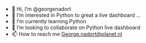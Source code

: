 - 👋 Hi, I’m @georgenadort
- 👀 I’m interested in Python to great a live dashboard ...
- 🌱 I’m currently learning Python
- 💞️ I’m looking to collaborate on Python live dashboard
- 📫 How to reach me George.nadort@planet.nl

<!---
georgenadort/georgenadort is a ✨ special ✨ repository because its `README.md` (this file) appears on your GitHub profile.
You can click the Preview link to take a look at your changes.
--->
